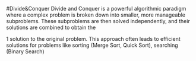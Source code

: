 #Divide&Conquer
Divide and Conquer is a powerful algorithmic paradigm where a complex problem is broken down into smaller, more manageable subproblems. These subproblems are then solved independently, and their solutions are combined to obtain the

 1  solution to the original problem. This approach often leads to efficient solutions for problems like sorting (Merge Sort, Quick Sort), searching (Binary Search)